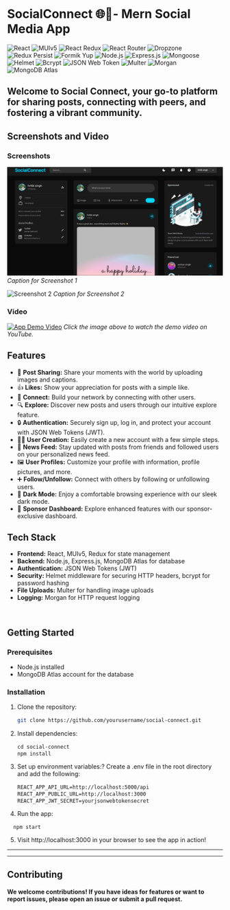 # SocialConnect 🌐🚀- Mern Social Media App

![React](https://img.shields.io/badge/-React-61DAFB?logo=react&logoColor=white) ![MUIv5](https://img.shields.io/badge/-MUIv5-0081CB?logo=material-ui&logoColor=white) ![React Redux](https://img.shields.io/badge/-React_Redux-764ABC?logo=redux&logoColor=white) ![React Router](https://img.shields.io/badge/-React_Router-CA4245?logo=react-router&logoColor=white) ![Dropzone](https://img.shields.io/badge/-Dropzone-00BFFF?logo=dropbox&logoColor=white) ![Redux Persist](https://img.shields.io/badge/-Redux_Persist-764ABC?logo=redux&logoColor=white) ![Formik Yup](https://img.shields.io/badge/-Formik_Yup-FF69B4?logo=formik&logoColor=white) ![Node.js](https://img.shields.io/badge/-Node.js-339933?logo=node.js&logoColor=white) ![Express.js](https://img.shields.io/badge/-Express.js-000000?logo=express&logoColor=white) ![Mongoose](https://img.shields.io/badge/-Mongoose-880000?logo=mongodb&logoColor=white) ![Helmet](https://img.shields.io/badge/-Helmet-000000?logo=helmet&logoColor=white) ![Bcrypt](https://img.shields.io/badge/-Bcrypt-004080?logo=npm&logoColor=white) ![JSON Web Token](https://img.shields.io/badge/-JSON_Web_Token-000000?logo=json-web-tokens&logoColor=white) ![Multer](https://img.shields.io/badge/-Multer-FF7F50?logo=node.js&logoColor=white) ![Morgan](https://img.shields.io/badge/-Morgan-000000?logo=node.js&logoColor=white) ![MongoDB Atlas](https://img.shields.io/badge/-MongoDB_Atlas-47A248?logo=mongodb&logoColor=white)

## Welcome to Social Connect, your go-to platform for sharing posts, connecting with peers, and fostering a vibrant community.


## Screenshots and Video

### Screenshots

![post feed](https://github.com/hritikd3/SocialConnect/blob/main/snapshots/Post%20feed.png)
*Caption for Screenshot 1*

![Screenshot 2](https://example.com/screenshot2.png)
*Caption for Screenshot 2*

### Video

[![App Demo Video](https://example.com/demo-video-thumbnail.png)](https://www.youtube.com/watch?v=yourvideoid)
*Click the image above to watch the demo video on YouTube.*


## Features

- 📸 **Post Sharing:** Share your moments with the world by uploading images and captions.
- 👍 **Likes:** Show your appreciation for posts with a simple like.
- 🤝 **Connect:** Build your network by connecting with other users.
- 🔍 **Explore:** Discover new posts and users through our intuitive explore feature.
- 🔒 **Authentication:** Securely sign up, log in, and protect your account with JSON Web Tokens (JWT).
- 🧑‍💻 **User Creation:** Easily create a new account with a few simple steps.
- 📰 **News Feed:** Stay updated with posts from friends and followed users on your personalized news feed.
- 🖼️ **User Profiles:** Customize your profile with information, profile pictures, and more.
- ➕ **Follow/Unfollow:** Connect with others by following or unfollowing users.
- 🌙 **Dark Mode:** Enjoy a comfortable browsing experience with our sleek dark mode.
- 💼 **Sponsor Dashboard:** Explore enhanced features with our sponsor-exclusive dashboard.

## Tech Stack

- **Frontend:** React, MUIv5, Redux for state management
- **Backend:** Node.js, Express.js, MongoDB Atlas for database
- **Authentication:** JSON Web Tokens (JWT)
- **Security:** Helmet middleware for securing HTTP headers, bcrypt for password hashing
- **File Uploads:** Multer for handling image uploads
- **Logging:** Morgan for HTTP request logging

<br>

## Getting Started

### Prerequisites

- Node.js installed
- MongoDB Atlas account for the database

### Installation

1. Clone the repository:

   ```bash
   git clone https://github.com/yourusername/social-connect.git
   
2. Install dependencies:

   ```
   cd social-connect
   npm install

3. Set up environment variables:?
   Create a .env file in the root directory and add the following:
   ```
   REACT_APP_API_URL=http://localhost:5000/api
   REACT_APP_PUBLIC_URL=http://localhost:3000
   REACT_APP_JWT_SECRET=yourjsonwebtokensecret

4. Run the app:
  ```
    npm start
```

5. Visit http://localhost:3000 in your browser to see the app in action!

<hr>
<hr>

 ## Contributing
 #### We welcome contributions! If you have ideas for features or want to report issues, please open an issue or submit a pull request.

   
